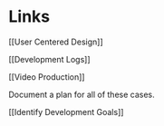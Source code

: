# Links

[[User Centered Design]]

[[Development Logs]]


[[Video Production]]



Document a plan for all of these cases.

[[Identify Development Goals]]